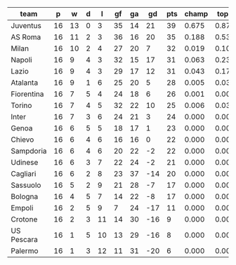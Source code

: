 |    team    | p  | w  | d | l  | gf | ga | gd  | pts | champ | top2  | top3  | top4  |  5-7  | bot4  | bot3  | bot2  |
|------------|----|----|---|----|----|----|-----|-----|-------|-------|-------|-------|-------|-------|-------|-------|
| Juventus   | 16 | 13 | 0 |  3 | 35 | 14 |  21 |  39 | 0.675 | 0.875 | 0.950 | 0.981 | 0.018 | 0.000 | 0.000 | 0.000|
| AS Roma    | 16 | 11 | 2 |  3 | 36 | 16 |  20 |  35 | 0.188 | 0.532 | 0.739 | 0.860 | 0.126 | 0.000 | 0.000 | 0.000|
| Milan      | 16 | 10 | 2 |  4 | 27 | 20 |   7 |  32 | 0.019 | 0.101 | 0.242 | 0.412 | 0.434 | 0.000 | 0.000 | 0.000|
| Napoli     | 16 |  9 | 4 |  3 | 32 | 15 |  17 |  31 | 0.063 | 0.232 | 0.458 | 0.652 | 0.285 | 0.000 | 0.000 | 0.000|
| Lazio      | 16 |  9 | 4 |  3 | 29 | 17 |  12 |  31 | 0.043 | 0.179 | 0.377 | 0.570 | 0.346 | 0.000 | 0.000 | 0.000|
| Atalanta   | 16 |  9 | 1 |  6 | 25 | 20 |   5 |  28 | 0.005 | 0.033 | 0.092 | 0.199 | 0.458 | 0.000 | 0.000 | 0.000|
| Fiorentina | 16 |  7 | 5 |  4 | 24 | 18 |   6 |  26 | 0.001 | 0.009 | 0.025 | 0.060 | 0.292 | 0.002 | 0.000 | 0.000|
| Torino     | 16 |  7 | 4 |  5 | 32 | 22 |  10 |  25 | 0.006 | 0.035 | 0.098 | 0.203 | 0.440 | 0.000 | 0.000 | 0.000|
| Inter      | 16 |  7 | 3 |  6 | 24 | 21 |   3 |  24 | 0.000 | 0.001 | 0.006 | 0.019 | 0.137 | 0.008 | 0.002 | 0.000|
| Genoa      | 16 |  6 | 5 |  5 | 18 | 17 |   1 |  23 | 0.000 | 0.002 | 0.005 | 0.016 | 0.136 | 0.007 | 0.001 | 0.000|
| Chievo     | 16 |  6 | 4 |  6 | 16 | 16 |   0 |  22 | 0.000 | 0.001 | 0.004 | 0.013 | 0.108 | 0.011 | 0.003 | 0.001|
| Sampdoria  | 16 |  6 | 4 |  6 | 20 | 22 |  -2 |  22 | 0.000 | 0.000 | 0.003 | 0.010 | 0.110 | 0.014 | 0.003 | 0.001|
| Udinese    | 16 |  6 | 3 |  7 | 22 | 24 |  -2 |  21 | 0.000 | 0.000 | 0.002 | 0.006 | 0.075 | 0.023 | 0.006 | 0.001|
| Cagliari   | 16 |  6 | 2 |  8 | 23 | 37 | -14 |  20 | 0.000 | 0.000 | 0.000 | 0.001 | 0.015 | 0.116 | 0.043 | 0.011|
| Sassuolo   | 16 |  5 | 2 |  9 | 21 | 28 |  -7 |  17 | 0.000 | 0.000 | 0.000 | 0.000 | 0.013 | 0.127 | 0.049 | 0.016|
| Bologna    | 16 |  4 | 5 |  7 | 14 | 22 |  -8 |  17 | 0.000 | 0.000 | 0.000 | 0.000 | 0.007 | 0.174 | 0.068 | 0.024|
| Empoli     | 16 |  2 | 5 |  9 |  7 | 24 | -17 |  11 | 0.000 | 0.000 | 0.000 | 0.000 | 0.000 | 0.798 | 0.542 | 0.306|
| Crotone    | 16 |  2 | 3 | 11 | 14 | 30 | -16 |   9 | 0.000 | 0.000 | 0.000 | 0.000 | 0.000 | 0.892 | 0.728 | 0.493|
| US Pescara | 16 |  1 | 5 | 10 | 13 | 29 | -16 |   8 | 0.000 | 0.000 | 0.000 | 0.000 | 0.000 | 0.874 | 0.698 | 0.457|
| Palermo    | 16 |  1 | 3 | 12 | 11 | 31 | -20 |   6 | 0.000 | 0.000 | 0.000 | 0.000 | 0.000 | 0.954 | 0.856 | 0.689|
